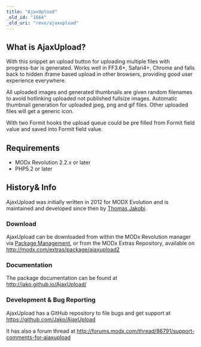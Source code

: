 ```yaml
---
title: "AjaxUpload"
_old_id: "1664"
_old_uri: "revo/ajaxupload"
---
```


## What is AjaxUpload?

With this snippet an upload button for uploading multiple files with progress-bar is generated. Works well in FF3.6+, Safari4+, Chrome and falls back to hidden iframe based upload in other browsers, providing good user experience everywhere.

All uploaded images and generated thumbnails are given random filenames to avoid hotlinking uploaded not published fullsize images. Automatic thumbnail generation for uploaded jpeg, png and gif files. Other uploaded files will get a generic icon.

With two Formit hooks the upload queue could be pre filled from Formit field value and saved into Formit field value.

## Requirements

- MODx Revolution 2.2.x or later
- PHP5.2 or later

## History& Info

AjaxUpload was initially written in 2012 for MODX Evolution and is maintained and developed since then by [Thomas Jakobi](https://github.com/jako).

### Download

AjaxUpload can be downloaded from within the MODx Revolution manager via [Package Management](display/revolution20/Package+Management "Package Management"), or from the MODx Extras Repository, available on <http://modx.com/extras/package/ajaxupload2>

[](http://modx.com/extras/package/ajaxupload2)

### Documentation

The package documentation can be found at <http://jako.github.io/AjaxUpload/>

### Development & Bug Reporting

AjaxUpload has a GitHub repository to file bugs and get support at <https://github.com/Jako/AjaxUpload>

It has also a forum thread at <http://forums.modx.com/thread/86791/support-comments-for-ajaxupload>
